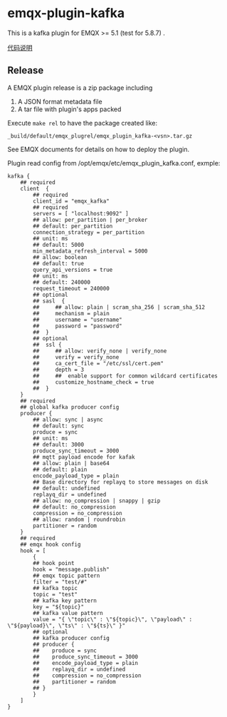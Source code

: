# emqx-plugin-kafka

This is a kafka plugin for EMQX >= 5.1 (test for 5.8.7) .

[代码说明](./code.md)

## Release

A EMQX plugin release is a zip package including

1. A JSON format metadata file
2. A tar file with plugin's apps packed

Execute `make rel` to have the package created like:

```
_build/default/emqx_plugrel/emqx_plugin_kafka-<vsn>.tar.gz
```
See EMQX documents for details on how to deploy the plugin.

Plugin read config from /opt/emqx/etc/emqx_plugin_kafka.conf, exmple:

>   
    kafka {
        ## required
        client  {
            ## required
            client_id = "emqx_kafka"
            ## required
            servers = [ "localhost:9092" ]
            ## allow: per_partition | per_broker
            ## default: per_partition
            connection_strategy = per_partition
            ## unit: ms
            ## default: 5000
            min_metadata_refresh_interval = 5000
            ## allow: boolean
            ## default: true
            query_api_versions = true
            ## unit: ms
            ## default: 240000
            request_timeout = 240000
            ## optional
            ## sasl  { 
            ##     ## allow: plain | scram_sha_256 | scram_sha_512
            ##     mechanism = plain
            ##     username = "username"
            ##     password = "password"
            ##  }
            ## optional
            ##  ssl {
            ##     ## allow: verify_none | verify_none
            ##     verify = verify_none
            ##     ca_cert_file = "/etc/ssl/cert.pem"
            ##     depth = 3
            ##     ##  enable support for common wildcard certificates
            ##     customize_hostname_check = true
            ##  }
        }
        ## required
        ## global kafka producer config
        producer {
            ## allow: sync | async
            ## default: sync
            produce = sync
            ## unit: ms
            ## default: 3000
            produce_sync_timeout = 3000
            ## mqtt payload encode for kafak
            ## allow: plain | base64
            ## default: plain
            encode_payload_type = plain
            ## Base directory for replayq to store messages on disk
            ## default: undefined
            replayq_dir = undefined
            ## allow: no_compression | snappy | gzip
            ## default: no_compression
            compression = no_compression
            ## allow: random | roundrobin
            partitioner = random
        }
        ## required
        ## emqx hook config
        hook = [
            {
            ## hook point 
            hook = "message.publish"
            ## emqx topic pattern
            filter = "test/#"
            ## kafka topic
            topic = "test"
            ## kafka key pattern
            key = "${topic}"
            ## kafka value pattern
            value = "{ \"topic\" : \"${topic}\", \"payload\" : \"${payload}\", \"ts\" : \"${ts}\" }"
            ## optional
            ## kafka producer config
            ## producer {
            ##    produce = sync
            ##    produce_sync_timeout = 3000
            ##    encode_payload_type = plain
            ##    replayq_dir = undefined
            ##    compression = no_compression
            ##    partitioner = random
            ## }
            }
        ] 
    }

